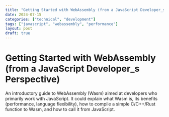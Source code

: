 ```yaml
---
title: "Getting Started with WebAssembly (from a JavaScript Developer_s Perspective)"
date: 2024-07-15
categories: ["technical", "development"]
tags: ["javascript", "webassembly", "performance"]
layout: post
draft: true
---
```



# Getting Started with WebAssembly (from a JavaScript Developer_s Perspective)

An introductory guide to WebAssembly (Wasm) aimed at developers who primarily work with JavaScript. It could explain what Wasm is, its benefits (performance, language flexibility), how to compile a simple C/C++/Rust function to Wasm, and how to call it from JavaScript.
